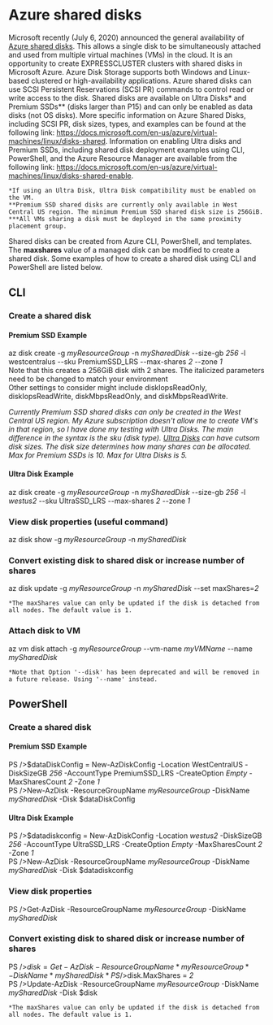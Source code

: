 # Azure shared disks
Microsoft recently (July 6, 2020) announced the general availability of [Azure shared disks](https://azure.microsoft.com/en-us/blog/announcing-the-general-availability-of-azure-shared-disks-and-new-azure-disk-storage-enhancements/). This allows a single disk to be simultaneously attached and used from multiple virtual machines (VMs) in the cloud. It is an opportunity to create EXPRESSCLUSTER clusters with shared disks in Microsoft Azure. Azure Disk Storage supports both Windows and Linux-based clustered or high-availability applications. Azure shared disks can use SCSI Persistent Reservations (SCSI PR) commands to control read or write access to the disk. Shared disks are available on Ultra Disks* and Premium SSDs** (disks larger than P15) and can only be enabled as data disks (not OS disks). More specific information on Azure Shared Disks, including SCSI PR, disk sizes, types, and examples can be found at the following link: https://docs.microsoft.com/en-us/azure/virtual-machines/linux/disks-shared. Information on enabling Ultra disks and Premium SSDs, including shared disk deployment examples using CLI, PowerShell, and the Azure Resource Manager are available from the following link: https://docs.microsoft.com/en-us/azure/virtual-machines/linux/disks-shared-enable.    

    *If using an Ultra Disk, Ultra Disk compatibility must be enabled on the VM.    
    **Premium SSD shared disks are currently only available in West Central US region. The minimum Premium SSD shared disk size is 256GiB.    
    ***All VMs sharing a disk must be deployed in the same proximity placement group.

Shared disks can be created from Azure CLI, PowerShell, and templates. The **maxshares** value of a managed disk can be modified to create a shared disk. Some examples of how to create a shared disk using CLI and PowerShell are listed below.

## CLI
### Create a shared disk
#### Premium SSD Example

az disk create -g *myResourceGroup* -n *mySharedDisk* --size-gb *256* -l westcentralus --sku PremiumSSD_LRS --max-shares *2* --zone *1*    
    Note that this creates a 256GiB disk with 2 shares. The italicized parameters need to be changed to match your environment    
    Other settings to consider might include diskIopsReadOnly, diskIopsReadWrite, diskMbpsReadOnly, and diskMbpsReadWrite.

*Currently Premium SSD shared disks can only be created in the West Central US region. My Azure subscription doesn't allow me to create VM's in that region, so I have done my testing with Ultra Disks. The main difference in the syntax is the sku (disk type). [Ultra Disks](https://docs.microsoft.com/en-us/azure/virtual-machines/windows/disks-enable-ultra-ssd#ga-scope-and-limitations) can have cutsom disk sizes. The disk size determines how many shares can be allocated. Max for Premium SSDs is 10. Max for Ultra Disks is 5.*

#### Ultra Disk Example

az disk create -g *myResourceGroup* -n *mySharedDisk* --size-gb *256* -l *westus2* --sku UltraSSD_LRS --max-shares *2* --zone *1*

### View disk properties (useful command)

az disk show -g *myResourceGroup* -n *mySharedDisk*

### Convert existing disk to shared disk or increase number of shares

az disk update -g *myResourceGroup* -n *mySharedDisk* --set maxShares=*2*

    *The maxShares value can only be updated if the disk is detached from all nodes. The default value is 1.
    
### Attach disk to VM

az vm disk attach -g *myResourceGroup* --vm-name *myVMName* --name *mySharedDisk*

    *Note that Option '--disk' has been deprecated and will be removed in a future release. Using '--name' instead.
    
## PowerShell
### Create a shared disk
#### Premium SSD Example

PS />$dataDiskConfig = New-AzDiskConfig -Location WestCentralUS -DiskSizeGB *256* -AccountType PremiumSSD_LRS -CreateOption *Empty* -MaxSharesCount *2* -Zone *1*    
PS />New-AzDisk -ResourceGroupName *myResourceGroup* -DiskName *mySharedDisk* -Disk $dataDiskConfig

#### Ultra Disk Example

PS />$datadiskconfig = New-AzDiskConfig -Location *westus2* -DiskSizeGB *256* -AccountType UltraSSD_LRS -CreateOption *Empty* -MaxSharesCount *2* -Zone *1*    
PS />New-AzDisk -ResourceGroupName *myResourceGroup* -DiskName *mySharedDisk* -Disk $datadiskconfig

### View disk properties

PS />Get-AzDisk -ResourceGroupName *myResourceGroup* -DiskName *mySharedDisk*

### Convert existing disk to shared disk or increase number of shares

PS />$disk = Get-AzDisk -ResourceGroupName *myResourceGroup* -DiskName *mySharedDisk*    
PS />$disk.MaxShares = *2*    
PS />Update-AzDisk -ResourceGroupName *myResourceGroup* -DiskName *mySharedDisk* -Disk $disk    

    *The maxShares value can only be updated if the disk is detached from all nodes. The default value is 1.
    
